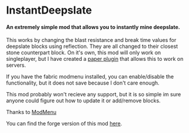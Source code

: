# InstantDeepslate

#### An extremely simple mod that allows you to instantly mine deepslate.

This works by changing the blast resistance and break time values for deepslate blocks using reflection. They are all changed to their closest stone counterpart block. On it's own, this mod will only work on singleplayer, but I have created a [paper plugin](https://github.com/bush-did-711/instantdeepslate-plugin) that allows this to work on servers.

If you have the fabric modmenu installed, you can enable/disable the functionality, but it does not save because I don't care enough.

This mod probably won't recieve any support, but it is so simple im sure anyone could figure out how to update it or add/remove blocks.

Thanks to [ModMenu](https://github.com/TerraformersMC/ModMenu) 

You can find the forge version of this mod [here](https://github.com/bush-did-711/instantdeepslate-forge).
